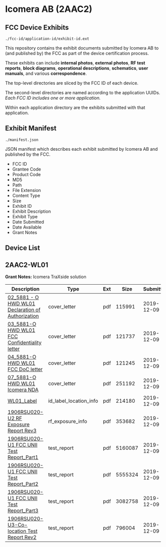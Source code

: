 # Icomera AB (2AAC2)
## FCC Device Exhibits

```
./fcc-id/application-id/exhibit-id.ext
```

This repository contains the exhibit documents submitted by Icomera AB to (and published by) the FCC as part of the device certification process.

These exhibits can include **internal photos**, **external photos**, **RF test reports**, **block diagrams**, **operational descriptions**, **schematics**, **user manuals**, and various **correspondence**.

The top-level directories are sliced by the FCC ID of each device.

The second-level directories are named according to the application UUIDs. *Each FCC ID includes one or more application.*

Within each application directory are the exhibits submitted with that application. 

## Exhibit Manifest

```
./manifest.json
```

JSON manifest which describes each exhibit submitted by Icomera AB and published by the FCC.

- FCC ID
- Grantee Code
- Product Code
- MD5
- Path
- File Extension
- Content Type
- Size
- Exhibit ID
- Exhibit Description
- Exhibit Type
- Date Submitted
- Date Available
- Grant Notes

## Device List
## 2AAC2-WL01
**Grant Notes:** Icomera TraXside solution

| Description | Type | Ext | Size | Submitted | Available |
| ----------- | ---- | --- | ---- | --------- | --------- |
| [02_5881 - O HWD WL01 Declaration of Authorization](2AAC2-WL01/85a3d8a79bf7260888a9812d560ff5c9/4542829.pdf) | cover_letter | pdf | 115991 | 2019-12-09 | 2019-12-09 |
| [03_5881-O HWD WL01 FCC Confidentiality letter](2AAC2-WL01/85a3d8a79bf7260888a9812d560ff5c9/4542830.pdf) | cover_letter | pdf | 121737 | 2019-12-09 | 2019-12-09 |
| [04_5881-O HWD WL01 FCC DoC letter](2AAC2-WL01/85a3d8a79bf7260888a9812d560ff5c9/4542831.pdf) | cover_letter | pdf | 121245 | 2019-12-09 | 2019-12-09 |
| [07_5881-O HWD WL01 Icomera NDA](2AAC2-WL01/85a3d8a79bf7260888a9812d560ff5c9/4542834.pdf) | cover_letter | pdf | 251192 | 2019-12-09 | 2019-12-09 |
| [WL01_Label](2AAC2-WL01/85a3d8a79bf7260888a9812d560ff5c9/4542837.pdf) | id_label_location_info | pdf | 214180 | 2019-12-09 | 2019-12-09 |
| [1906RSU020-U2 RF Exposure Report Rev3](2AAC2-WL01/85a3d8a79bf7260888a9812d560ff5c9/4542840.pdf) | rf_exposure_info | pdf | 353682 | 2019-12-09 | 2019-12-09 |
| [1906RSU020-U1 FCC UNII Test Report_Part1](2AAC2-WL01/85a3d8a79bf7260888a9812d560ff5c9/4542841.pdf) | test_report | pdf | 5160087 | 2019-12-09 | 2019-12-09 |
| [1906RSU020-U1 FCC UNII Test Report_Part2](2AAC2-WL01/85a3d8a79bf7260888a9812d560ff5c9/4542842.pdf) | test_report | pdf | 5555324 | 2019-12-09 | 2019-12-09 |
| [1906RSU020-U1 FCC UNII Test Report_Part3](2AAC2-WL01/85a3d8a79bf7260888a9812d560ff5c9/4542843.pdf) | test_report | pdf | 3082758 | 2019-12-09 | 2019-12-09 |
| [1906RSU020-U3-Co-location Test Report Rev2](2AAC2-WL01/85a3d8a79bf7260888a9812d560ff5c9/4542844.pdf) | test_report | pdf | 796004 | 2019-12-09 | 2019-12-09 |
